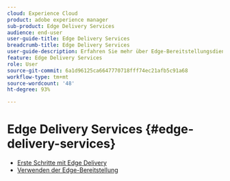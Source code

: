 ```yaml
---
cloud: Experience Cloud
product: adobe experience manager
sub-product: Edge Delivery Services
audience: end-user
user-guide-title: Edge Delivery Services
breadcrumb-title: Edge Delivery Services
user-guide-description: Erfahren Sie mehr über Edge-Bereitstellungsdienste (Edge Delivery Services, EDS), einen zusammenstellbaren Satz von Diensten, der eine schnelle Entwicklungsumgebung ermöglicht, in der Autorinnen und Autoren schnell aktualisieren und veröffentlichen können und neue Sites schnell live geschaltet werden können.
feature: Edge Delivery Services
role: User
source-git-commit: 6a1d96125ca6647770718fff74ec21afb5c91a68
workflow-type: tm+mt
source-wordcount: '48'
ht-degree: 93%

---
```



# Edge Delivery Services {#edge-delivery-services}

+ [Erste Schritte mit Edge Delivery](/help/edge/overview.md)
+ [Verwenden der Edge-Bereitstellung](/help/edge/using.md)

